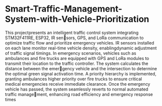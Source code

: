# Smart-Traffic-Management-System-with-Vehicle-Prioritization
This projectpresents an intelligent traffic control system integrating STM32F411RE, ESP32, IR sensors, GPS, and LoRa communication to optimize traffic flow and prioritize emergency vehicles.
IR sensors installed on each lane monitor real-time vehicle density, enablingdynamic adjustment of traffic signal timings. In emergency scenarios, vehicles such as ambulances and fire trucks are equipped with GPS and LoRa modules to transmit their location to the traffic controller.
The system calculates the distance between the emergency vehicle and the intersection to determine the optimal green signal activation time.
A priority hierarchy is implemented, granting ambulances higher priority over fire trucks
to ensure critical medical emergencies receive immediate clearance. Once the emergency vehicle has passed, the system seamlessly reverts to normal automated traffic management, enhancing road efficiency and emergency response times
